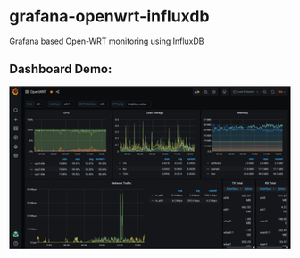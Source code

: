 # grafana-openwrt-influxdb
Grafana based Open-WRT monitoring using InfluxDB
## Dashboard Demo:
![GitHub Logo](/Grafana_dash_Example.jpg)
